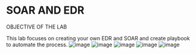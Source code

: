 # SOAR AND EDR

OBJECTIVE OF THE LAB

This lab focuses on creating your own EDR and SOAR and create playbook to automate the process.
![image](https://github.com/user-attachments/assets/9ce1cd12-0d5d-43e8-bc6c-bf140747eec8)
![image](https://github.com/user-attachments/assets/b0f3c883-1572-442b-93ae-4422ea5074b8)
![image](https://github.com/user-attachments/assets/dc077a15-2143-416b-bb08-1e2931cc7c98)
![image](https://github.com/user-attachments/assets/85268973-ba11-48ad-9786-108ecf5cb408)
![image](https://github.com/user-attachments/assets/1af57719-29bf-4382-8fa5-3d0ab534629e)



